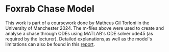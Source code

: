 # Foxrab Chase Model

This work is part of a coursework done by Matheus Gil Torloni in the University of Manchester 2024. 
The m-files above were used to create and analyse a chase through ODEs using MATLAB's ODE solver ode45 (as required by the lecturer).
Detailed explanations,as well as the model's limitations can also be found in this [report](https://github.com/user-attachments/files/18604997/Report.predator-prey.ODEs.pdf).


